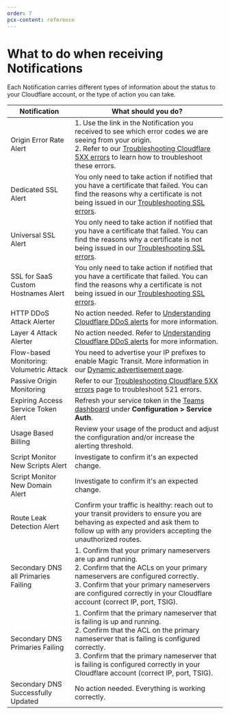 ```yaml
---
order: 7
pcx-content: reference
---
```


# What to do when receiving Notifications

Each Notification carries different types of information about the status to your Cloudflare account, or the type of action you can take. 

<TableWrap>

Notification | What should you do?
-------------|--------------------
Origin Error Rate Alert | 1. Use the link in the Notification you received to see which error codes we are seeing from your origin. <br/> 2. Refer to our [Troubleshooting Cloudflare 5XX errors](https://support.cloudflare.com/hc/en-us/articles/115003011431-Troubleshooting-Cloudflare-5XX-errors) to learn how to troubleshoot these errors.
Dedicated SSL Alert | You only need to take action if notified that you have a certificate that failed. You can find the reasons why a certificate is not being issued in our [Troubleshooting SSL errors](https://support.cloudflare.com/hc/en-us/articles/200170566-Troubleshooting-SSL-errors#h_c1a6e78e-150d-4db6-89ab-eec7cb1ab03f).
Universal SSL Alert | You only need to take action if notified that you have a certificate that failed. You can find the reasons why a certificate is not being issued in our [Troubleshooting SSL errors](https://support.cloudflare.com/hc/en-us/articles/200170566-Troubleshooting-SSL-errors#h_c1a6e78e-150d-4db6-89ab-eec7cb1ab03f).
SSL for SaaS Custom Hostnames Alert | You only need to take action if notified that you have a certificate that failed. You can find the reasons why a certificate is not being issued in our [Troubleshooting SSL errors](https://support.cloudflare.com/hc/en-us/articles/200170566-Troubleshooting-SSL-errors#h_c1a6e78e-150d-4db6-89ab-eec7cb1ab03f).
HTTP DDoS Attack Alerter | No action needed. Refer to [Understanding Cloudflare DDoS alerts](https://support.cloudflare.com/hc/en-us/articles/360053216191-Understanding-Cloudflare-DDoS-alerts) for more information.
Layer 4 Attack Alerter | No action needed. Refer to [Understanding Cloudflare DDoS alerts](https://support.cloudflare.com/hc/en-us/articles/360053216191-Understanding-Cloudflare-DDoS-alerts) for more information.
Flow-based Monitoring: Volumetric Attack | You need to advertise your IP prefixes to enable Magic Transit. More information in our [Dynamic advertisement page](https://developers.cloudflare.com/byoip/dynamic-advertisement).
Passive Origin Monitoring | Refer to our [Troubleshooting Cloudflare 5XX errors](https://support.cloudflare.com/hc/en-us/articles/115003011431-Troubleshooting-Cloudflare-5XX-errors) page to troubleshoot 521 errors.
Expiring Access Service Token Alert | Refresh your service token in the [Teams dashboard](https://dash.teams.cloudflare.com/) under **Configuration > Service Auth**.
Usage Based Billing | Review your usage of the product and adjust the configuration and/or increase the alerting threshold.
Script Monitor New Scripts Alert | Investigate to confirm it's an expected change.
Script Monitor New Domain Alert | Investigate to confirm it's an expected change.
Route Leak Detection Alert | Confirm your traffic is healthy: reach out to your transit providers to ensure you are behaving as expected and ask them to follow up with any providers accepting the unauthorized routes.
Secondary DNS all Primaries Failing | 1. Confirm that your primary nameservers are up and running. <br/> 2. Confirm that the ACLs on your primary nameservers are configured correctly. <br/> 3. Confirm that your primary nameservers are configured correctly in your Cloudflare account (correct IP, port, TSIG).
Secondary DNS Primaries Failing | 1. Confirm that the primary nameserver that is failing is up and running. <br/> 2. Confirm that the ACL on the primary nameserver that is failing is configured correctly. <br/> 3. Confirm that the primary nameserver that is failing is configured correctly in your Cloudflare account (correct IP, port, TSIG).
Secondary DNS Successfully Updated | No action needed. Everything is working correctly.

</TableWrap>
